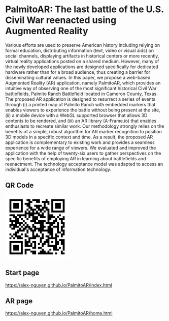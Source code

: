 # PalmitoAR: The last battle of the U.S. Civil War reenacted using Augmented Reality
Various efforts are used to preserve American history including relying on formal education, distributing information (text, video or visual aids) on social channels, displaying artifacts in historical centers or more recently, virtual reality applications posted on a shared medium. However, many of the newly developed applications are designed specifically for dedicated hardware rather than for a broad audience, thus creating a barrier for disseminating cultural values. In this paper, we propose a web-based Augmented Reality (AR) application, namely PalmitoAR, which provides an intuitive way of observing one of the most significant historical Civil War battlefields, Palmito Ranch Battlefield located in Cameron County, Texas. The proposed AR application is designed to resurrect a series of events through (i) a printed map of Palmito Ranch with embedded markers that enables viewers to experience the battle without being present at the site, (ii) a mobile device with a WebGL supported browser that allows 3D contents to be rendered, and (iii) an AR library (A-Frame.io) that enables enthusiasts to recreate similar work. Our methodology strongly relies on the benefits of a simple, robust algorithm for AR marker recognition to position 3D models in a specific context and time. As a result, the proposed AR application is complementary to existing work and provides a seamless experience for a wide range of viewers. We evaluated and improved the application with the help of twenty-six users to gather perspectives on the specific benefits of employing AR in learning about battlefields and reenactment. The technology acceptance model was adapted to access an individual's acceptance of information technology.

## QR Code
<img src="QRCODE.PNG" width="200" height="200">

## Start page
https://alex-nguyen.github.io/PalmitoAR/index.html

## AR page
https://alex-nguyen.github.io/PalmitoAR/home.html
